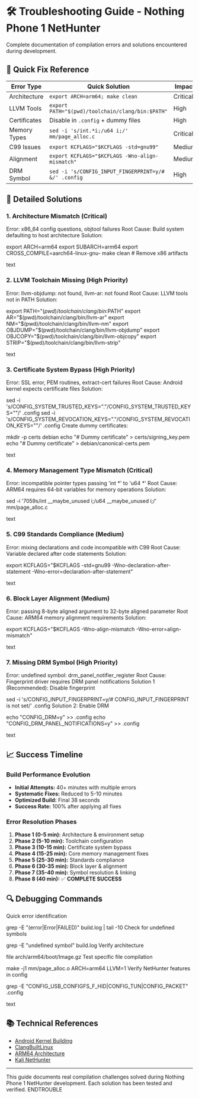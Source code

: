 # 🛠️ Troubleshooting Guide - Nothing Phone 1 NetHunter

Complete documentation of compilation errors and solutions encountered during development.

## 🎯 Quick Fix Reference

| Error Type | Quick Solution | Impact |
|------------|----------------|--------|
| Architecture | `export ARCH=arm64; make clean` | Critical |
| LLVM Tools | `export PATH="$(pwd)/toolchain/clang/bin:$PATH"` | High |
| Certificates | Disable in `.config` + dummy files | High |
| Memory Types | `sed -i 's/int.*i;/u64 i;/' mm/page_alloc.c` | Critical |
| C99 Issues | `export KCFLAGS="$KCFLAGS -std=gnu99"` | Medium |
| Alignment | `export KCFLAGS="$KCFLAGS -Wno-align-mismatch"` | Medium |
| DRM Symbol | `sed -i 's/CONFIG_INPUT_FINGERPRINT=y/# &/' .config` | High |

## 🔧 Detailed Solutions

### 1. Architecture Mismatch (Critical)
Error: x86_64 config questions, objtool failures
Root Cause: Build system defaulting to host architecture
Solution:

export ARCH=arm64
export SUBARCH=arm64
export CROSS_COMPILE=aarch64-linux-gnu-
make clean # Remove x86 artifacts

text

### 2. LLVM Toolchain Missing (High Priority)

Error: llvm-objdump: not found, llvm-ar: not found
Root Cause: LLVM tools not in PATH
Solution:

export PATH="$(pwd)/toolchain/clang/bin:$PATH"
export AR="$(pwd)/toolchain/clang/bin/llvm-ar"
export NM="$(pwd)/toolchain/clang/bin/llvm-nm"
export OBJDUMP="$(pwd)/toolchain/clang/bin/llvm-objdump"
export OBJCOPY="$(pwd)/toolchain/clang/bin/llvm-objcopy"
export STRIP="$(pwd)/toolchain/clang/bin/llvm-strip"

text

### 3. Certificate System Bypass (High Priority)

Error: SSL error, PEM routines, extract-cert failures
Root Cause: Android kernel expects certificate files
Solution:

sed -i 's/CONFIG_SYSTEM_TRUSTED_KEYS="."/CONFIG_SYSTEM_TRUSTED_KEYS=""/' .config
sed -i 's/CONFIG_SYSTEM_REVOCATION_KEYS="."/CONFIG_SYSTEM_REVOCATION_KEYS=""/' .config
Create dummy certificates:

mkdir -p certs debian
echo "# Dummy certificate" > certs/signing_key.pem
echo "# Dummy certificate" > debian/canonical-certs.pem

text

### 4. Memory Management Type Mismatch (Critical)

Error: incompatible pointer types passing 'int *' to 'u64 *'
Root Cause: ARM64 requires 64-bit variables for memory operations
Solution:

sed -i '7059s/int __maybe_unused i;/u64 __maybe_unused i;/' mm/page_alloc.c

text

### 5. C99 Standards Compliance (Medium)

Error: mixing declarations and code incompatible with C99
Root Cause: Variable declared after code statements
Solution:

export KCFLAGS="$KCFLAGS -std=gnu99 -Wno-declaration-after-statement -Wno-error=declaration-after-statement"

text

### 6. Block Layer Alignment (Medium)

Error: passing 8-byte aligned argument to 32-byte aligned parameter
Root Cause: ARM64 memory alignment requirements
Solution:

export KCFLAGS="$KCFLAGS -Wno-align-mismatch -Wno-error=align-mismatch"

text

### 7. Missing DRM Symbol (High Priority)

Error: undefined symbol: drm_panel_notifier_register
Root Cause: Fingerprint driver requires DRM panel notifications
Solution 1 (Recommended): Disable fingerprint

sed -i 's/CONFIG_INPUT_FINGERPRINT=y/# CONFIG_INPUT_FINGERPRINT is not set/' .config
Solution 2: Enable DRM

echo "CONFIG_DRM=y" >> .config
echo "CONFIG_DRM_PANEL_NOTIFICATIONS=y" >> .config

text

## 📈 Success Timeline

### Build Performance Evolution
- **Initial Attempts:** 40+ minutes with multiple errors
- **Systematic Fixes:** Reduced to 5-10 minutes
- **Optimized Build:** Final 38 seconds
- **Success Rate:** 100% after applying all fixes

### Error Resolution Phases
1. **Phase 1 (0-5 min):** Architecture & environment setup
2. **Phase 2 (5-10 min):** Toolchain configuration
3. **Phase 3 (10-15 min):** Certificate system bypass
4. **Phase 4 (15-25 min):** Core memory management fixes
5. **Phase 5 (25-30 min):** Standards compliance
6. **Phase 6 (30-35 min):** Block layer & alignment
7. **Phase 7 (35-40 min):** Symbol resolution & linking
8. **Phase 8 (40 min):** ✅ **COMPLETE SUCCESS**

## 🔍 Debugging Commands

Quick error identification

grep -E "(error|Error|FAILED)" build.log | tail -10
Check for undefined symbols

grep -E "undefined symbol" build.log
Verify architecture

file arch/arm64/boot/Image.gz
Test specific file compilation

make -j1 mm/page_alloc.o ARCH=arm64 LLVM=1
Verify NetHunter features in config

grep -E "CONFIG_USB_CONFIGFS_F_HID|CONFIG_TUN|CONFIG_PACKET" .config

text

## 📚 Technical References

- [Android Kernel Building](https://source.android.com/docs/setup/build/building-kernels)
- [ClangBuiltLinux](https://clangbuiltlinux.github.io/)
- [ARM64 Architecture](https://developer.arm.com/architectures/cpu-architecture/a-profile)
- [Kali NetHunter](https://www.kali.org/docs/nethunter/)

---

This guide documents real compilation challenges solved during Nothing Phone 1 NetHunter development. Each solution has been tested and verified.
ENDTROUBLE
